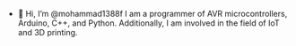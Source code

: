 - 👋 Hi, I’m @mohammad1388f
I am a programmer of AVR microcontrollers, Arduino, C++, and Python. Additionally, I am involved in the field of IoT and 3D printing.
